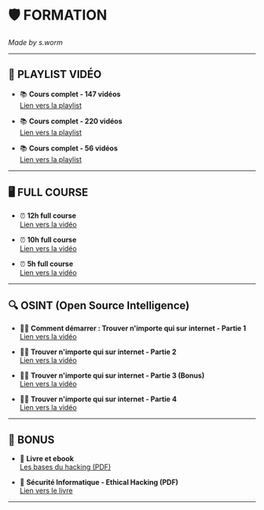 # 🛡️ **FORMATION**

*Made by s.worm*

---

## 🎥 **PLAYLIST VIDÉO**

- 📚 **Cours complet - 147 vidéos**  
  [Lien vers la playlist](https://youtube.com/playlist?list=PLoIA0X2_zqE31xJe4jVMfUcQYlwFW0lbL&si=WpXFVMbrZygKr4Iv)

- 📚 **Cours complet - 220 vidéos**  
  [Lien vers la playlist](https://youtube.com/playlist?list=PLKS0AQTW863IdNyI5G-O0TWYbGhW6eaZ_&si=w65R5i9L-d1kkYcQ)

- 📚 **Cours complet - 56 vidéos**  
  [Lien vers la playlist](https://youtube.com/playlist?list=PL1hSAEEvtOapTU9KTdZM4wZKlt4DdATgO&si=UfEg4IvoW0Tu55G_)

---

## 🖥️ **FULL COURSE**

- ⏰ **12h full course**  
  [Lien vers la vidéo](https://youtu.be/fNzpcB7ODxQ?si=rvpTtvDeICt0VNPe)

- ⏰ **10h full course**  
  [Lien vers la vidéo](https://youtu.be/w_oxcjPOWos?si=N4Xff_4GZUAj3UEt)

- ⏰ **5h full course**  
  [Lien vers la vidéo](https://youtu.be/EZ_bUnO19jk?si=Id3LkAM6VGxGx7eS)

---

## 🔍 **OSINT (Open Source Intelligence)**

- 🕵️‍♂️ **Comment démarrer : Trouver n'importe qui sur internet - Partie 1**  
  [Lien vers la vidéo](https://www.youtube.com/watch?v=AZvLBSlwCgo)

- 🕵️‍♂️ **Trouver n'importe qui sur internet - Partie 2**  
  [Lien vers la vidéo](https://www.youtube.com/watch?v=NqNg2SKtNAk)

- 🕵️‍♂️ **Trouver n'importe qui sur internet - Partie 3 (Bonus)**  
  [Lien vers la vidéo](https://www.youtube.com/watch?v=ni8JS_IfBDk)

- 🕵️‍♂️ **Trouver n'importe qui sur internet - Partie 4**  
  [Lien vers la vidéo](https://www.youtube.com/watch?v=23bC9GQLB38)

---

## 🎁 **BONUS**

- 📘 **Livre et ebook**  
  [Les bases du hacking (PDF)](https://ekladata.com/gulpzZVDEliLIx88zBHvp8UL5nM/Les-bases-du-hacking.pdf)

- 📗 **Sécurité Informatique - Ethical Hacking (PDF)**  
  [Lien vers le livre](https://repo.zenk-security.com/Magazine%20E-book/Securite%20Informatique%20-%20Ethical%20Hacking.pdf)

---

